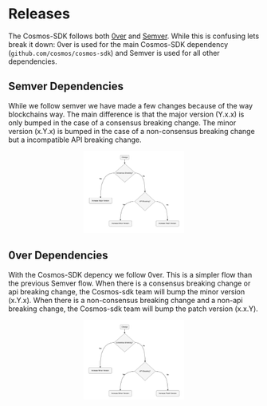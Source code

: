 # Releases

The Cosmos-SDK follows both [0ver](https://0ver.org/) and [Semver](https://semver.org/). While this is confusing lets break it down: 0ver is used for the main Cosmos-SDK dependency (`github.com/cosmos/cosmos-sdk`) and Semver is used for all other dependencies.

## Semver Dependencies

While we follow semver we have made a few changes because of the way blockchains way. The main difference is that the major version (Y.x.x) is only bumped in the case of a consensus breaking change. The minor version (x.Y.x) is bumped in the case of a non-consensus breaking change but a incompatible API breaking change. 

<p align="center">
  <img src="semver.png?raw=true" alt="Releases Semver decision tree" width="40%" />
</p>

## 0ver Dependencies

With the Cosmos-SDK depency we follow 0ver. This is a simpler flow than the previous Semver flow. When there is a consensus breaking change or api breaking change, the Cosmos-sdk team will bump the minor version (x.Y.x). When there is a non-consensus breaking change and a non-api breaking change, the Cosmos-sdk team will bump the patch version (x.x.Y).

<p align="center">
  <img src="0ver.png?raw=true" alt="Releases 0ver decision tree" width="40%" />
</p>
